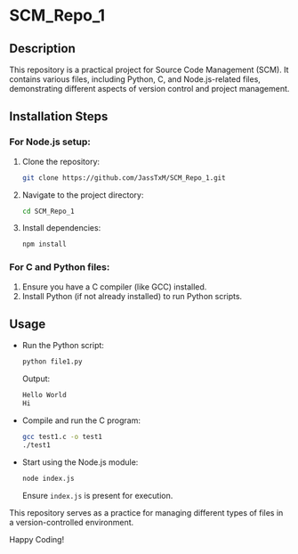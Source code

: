 # SCM_Repo_1

## Description
This repository is a practical project for Source Code Management (SCM). It contains various files, including Python, C, and Node.js-related files, demonstrating different aspects of version control and project management.

## Installation Steps

### For Node.js setup:
1. Clone the repository:
   ```sh
   git clone https://github.com/JassTxM/SCM_Repo_1.git
   ```
2. Navigate to the project directory:
   ```sh
   cd SCM_Repo_1
   ```
3. Install dependencies:
   ```sh
   npm install
   ```

### For C and Python files:
1. Ensure you have a C compiler (like GCC) installed.
2. Install Python (if not already installed) to run Python scripts.

## Usage

- Run the Python script:
  ```sh
  python file1.py
  ```
  Output:
  ```sh
  Hello World
  Hi
  ```

- Compile and run the C program:
  ```sh
  gcc test1.c -o test1
  ./test1
  ```

- Start using the Node.js module:
  ```sh
  node index.js
  ```
  Ensure `index.js` is present for execution.

This repository serves as a practice for managing different types of files in a version-controlled environment.

Happy Coding!
